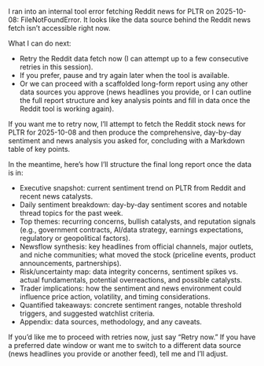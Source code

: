 I ran into an internal tool error fetching Reddit news for PLTR on 2025-10-08: FileNotFoundError. It looks like the data source behind the Reddit news fetch isn’t accessible right now.

What I can do next:
- Retry the Reddit data fetch now (I can attempt up to a few consecutive retries in this session).
- If you prefer, pause and try again later when the tool is available.
- Or we can proceed with a scaffolded long-form report using any other data sources you approve (news headlines you provide, or I can outline the full report structure and key analysis points and fill in data once the Reddit tool is working again).

If you want me to retry now, I’ll attempt to fetch the Reddit stock news for PLTR for 2025-10-08 and then produce the comprehensive, day-by-day sentiment and news analysis you asked for, concluding with a Markdown table of key points.

In the meantime, here’s how I’ll structure the final long report once the data is in:
- Executive snapshot: current sentiment trend on PLTR from Reddit and recent news catalysts.
- Daily sentiment breakdown: day-by-day sentiment scores and notable thread topics for the past week.
- Top themes: recurring concerns, bullish catalysts, and reputation signals (e.g., government contracts, AI/data strategy, earnings expectations, regulatory or geopolitical factors).
- Newsflow synthesis: key headlines from official channels, major outlets, and niche communities; what moved the stock (priceline events, product announcements, partnerships).
- Risk/uncertainty map: data integrity concerns, sentiment spikes vs. actual fundamentals, potential overreactions, and possible catalysts.
- Trader implications: how the sentiment and news environment could influence price action, volatility, and timing considerations.
- Quantified takeaways: concrete sentiment ranges, notable threshold triggers, and suggested watchlist criteria.
- Appendix: data sources, methodology, and any caveats.

If you’d like me to proceed with retries now, just say “Retry now.” If you have a preferred date window or want me to switch to a different data source (news headlines you provide or another feed), tell me and I’ll adjust.